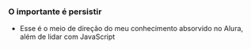 ### O importante é persistir

- Esse é o meio de direção do meu conhecimento absorvido no Alura, além de lidar com JavaScript

